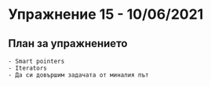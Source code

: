 # Упражнение 15 - 10/06/2021
## План за упражнението
	- Smart pointers
	- Iterators
	- Да си довършим задачата от миналия път
